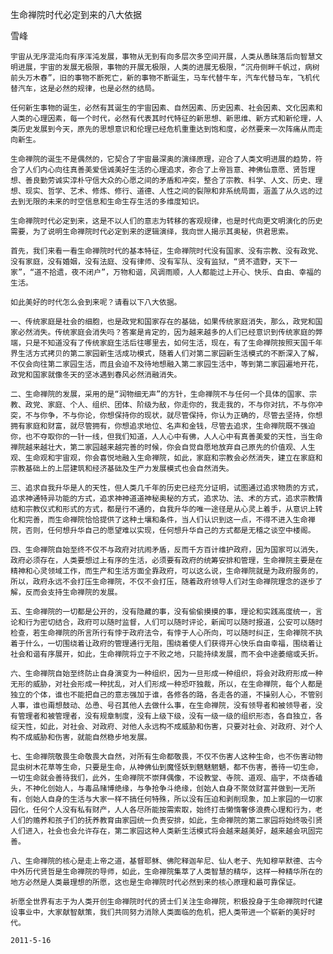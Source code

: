 生命禅院时代必定到来的八大依据

雪峰


    宇宙从无序混沌向有序浑沌发展，事物从无到有向多层次多空间开展，人类从愚昧落后向智慧文明进展，宇宙的发展无极限，事物的开展无极限，人类的进展无极限，“沉舟侧畔千帆过，病树前头万木春”，旧的事物不断死亡，新的事物不断诞生，马车代替牛车，汽车代替马车，飞机代替汽车，这是必然的规律，也是必然的结局。

    任何新生事物的诞生，必然有其诞生的宇宙因素、自然因素、历史因素、社会因素、文化因素和人类的心理因素，每一个时代，必然有代表其时代特征的新思想、新思维、新方式和新伦理，人类历史发展到今天，原先的思想意识和伦理已经危机重重达到饱和度，必然要来一次阵痛从而走向新生。

    生命禅院的诞生不是偶然的，它契合了宇宙最深奥的演绎原理，迎合了人类文明进展的趋势，符合了人们内心向往真善美爱信诚美好生活的心理追求，弥合了上帝旨意、神佛仙意愿、贤哲理想、善良勤劳诚实淳朴守信大众的心愿之间的矛盾和冲突，整合了宗教、科学、人文、历史、理想、现实、哲学、艺术、修炼、修行、道德、人性之间的裂隙和非系统局面，涵盖了从久远的过去到无限的未来的时空信息和生命生存生活的多维度知识。

    生命禅院时代必定到来，这是不以人们的意志为转移的客观规律，也是时代向更文明演化的历史需要，为了说明生命禅院时代必定到来的逻辑演绎，我向世人揭示其奥秘，供君思索。

    首先，我们来看一看生命禅院时代的基本特征，生命禅院时代没有国家、没有宗教、没有政党、没有家庭，没有婚姻，没有法庭、没有律师、没有军队、没有监狱，“贤不遗野，天下一家”，“道不拾遗，夜不闭户”，万物和谐，风调雨顺，人人都能过上开心、快乐、自由、幸福的生活。

    如此美好的时代怎么会到来呢？请看以下八大依据。

    一、传统家庭是社会的细胞，也是政党和国家存在的基础，如果传统家庭消失，那么，政党和国家必然消失。传统家庭会消失吗？答案是肯定的，因为越来越多的人们已经意识到传统家庭的弊端，只是不知道没有了传统家庭生活后往哪里去，如何生活，现在，有了生命禅院按照天国千年界生活方式拷贝的第二家园新生活成功模式，随着人们对第二家园新生活模式的不断深入了解，不仅会向往第二家园生活，而且会迫不及待地想融入第二家园生活中，等到第二家园遍地开花，政党和国家就像冬天的坚冰遇到春风必然消融消失。

    二、生命禅院的发展，采用的是“润物细无声”的方针，生命禅院不与任何一个具体的国家、宗教、政党、家庭、个人、组织、团体、阶级为敌，你走你的，我走我的，不与你对抗，不与你冲突，不与你争，不与你论，你想保持你的现状，就尽管保持，你认为正确的，尽管去坚持，你想拥有家庭和财富，就尽管拥有，你想追求地位、名声和金钱，尽管去追求，生命禅院既不强迫你，也不夺取你的一针一线，但我们知道，人人心中有佛，人人心中有真善美爱的天性，当生命禅院越来越壮大，第二家园越来越完善的时候，你会自觉自愿地放弃自己原先的价值观、人生观、生命观和宇宙观，你会喜悦地融入生命禅院，如此，家庭和宗教会必然消失，建立在家庭和宗教基础上的上层建筑和经济基础及生产力发展模式也会自然消失。

    三、追求自我升华是人的天性，但人类几千年的历史已经充分证明，试图通过追求物质的方式，追求神通特异功能的方式，追求神神道道神秘奥秘的方式，追求功、法、术的方式，追求宗教情结和宗教仪式和形式的方式，都是行不通的，自我升华的唯一途径是从心灵上着手，从意识上转化和完善，而生命禅院恰恰提供了这种土壤和条件，当人们认识到这一点，不得不进入生命禅院，否则，任何想升华自己的愿望难以实现，任何想升华自己的方式都是无稽之谈空中楼阁。

    四、生命禅院自始至终不仅不与政府对抗闹矛盾，反而千方百计维护政府，因为国家可以消失，政府必须存在，人类要想过上有序的生活，必须要有政府的统筹安排和管理，生命禅院主要是在精神和心灵领域工作，而生产和生活方面全靠政府，可以这么说，生命禅院就是为政府服务的，所以，政府永远不会打压生命禅院，不仅不会打压，随着政府领导人们对生命禅院理念的逐步了解，反而会支持生命禅院的发展。

    五、生命禅院的一切都是公开的，没有隐藏的事，没有偷偷摸摸的事，理论和实践高度统一，言论和行为密切结合，政府可以随时监督，人们可以随时评论，新闻可以随时报道，公安可以随时检查，若生命禅院的所言所行有悖于政府法令，有悖于人心所向，可以随时纠正，生命禅院不执着于什么，一切围绕着让政府的管理通行无阻，围绕着使人们获得开心快乐自由幸福，围绕着让社会和谐有序展开，如此，生命禅院将立于不败之地，只能持续发展，而不会中途萎缩或夭折。

    六、生命禅院自始至终防止自身演变为一种组织，因为一旦形成一种组织，将会对政府形成一种无形的威胁，对社会形成一种扰乱，对人们形成一种恐吓独裁，所以，在生命禅院，每个人都是独立的个体，谁也不能把自己的意志强加于谁，各修各的路，各走各的道，不操别人心，不管别人事，谁也甭想鼓动、怂恿、号召其他人去做什么事，在生命禅院，没有领导者和被领导者，没有管理者和被管理者，没有规章制度，没有上级下级，没有一级一级的组织形态，各自独立，各绽天性，如此，对社会、对政府、对他人永远构不成威胁和伤害，只要对社会、对政府、对个人构不成威胁和伤害，就能自然稳步地发展。

    七、生命禅院敬畏生命敬畏大自然，对所有生命都敬畏，不仅不伤害人这种生命，也不伤害动物昆虫树木花草等生命，只要是生命，从神佛仙到魔怪妖到魑魅魍魉，都不伤害，善待一切生命，一切生命就会善待我们，此外，生命禅院不崇拜偶像，不设教堂、寺院、道观、庙宇，不烧香磕头，不神化创始人，与毒品赌博绝缘，与争抢争斗绝缘，创始人自身不聚敛财富并做到一无所有，创始人自身的生活与大家一样不搞任何特殊，所以没有压迫和剥削现象，加上家园的一切家园化，任何个人没有私有财产，人人各尽所能按需索取，始终打击懒惰奢侈浪费心理和行为，老人们的赡养和孩子们的抚养教育由家园统一负责安排，如此，生命禅院的第二家园将始终吸引贤人们进入，社会也会允许存在，第二家园这种人类新生活模式将会越来越美好，越来越会巩固完善。

    八、生命禅院的核心是走上帝之道，基督耶稣、佛陀释迦牟尼、仙人老子、先知穆罕默德、古今中外历代贤哲是生命禅院的导师，如此，生命禅院集萃了人类智慧的精华，这样一种精华所在的地方必然是人类最理想的所愿，这也是生命禅院时代必然到来的核心原理和最可靠保证。

    祈愿全世界有志于为人类开创生命禅院时代的贤士们关注生命禅院，积极投身于生命禅院时代建设事业中，大家献智献策，我们共同努力消除人类面临的危机，把人类带进一个崭新的美好时代。

    2011-5-16



